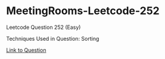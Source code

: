 # MeetingRooms-Leetcode-252

Leetcode Question 252 (Easy)

Techniques Used in Question:
Sorting

[Link to Question](https://leetcode.com/problems/meeting-rooms/)
